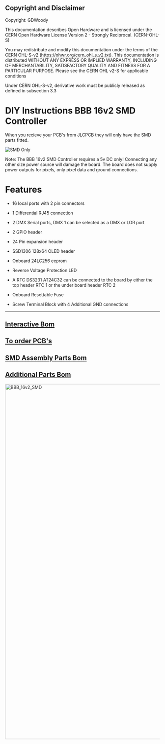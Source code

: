 ## Copyright and Disclaimer
Copyright: GDWoody

This documentation describes Open Hardware and is licensed under the CERN Open Hardware License Version 2 - Strongly Reciprocal. (CERN-OHL-S)

You may redistribute and modify this documentation under the terms of the CERN OHL-S-v2 (https://ohwr.org/cern_ohl_s_v2.txt). This documentation is distributed WITHOUT ANY EXPRESS OR IMPLIED WARRANTY, INCLUDING OF MERCHANTABILITY, SATISFACTORY QUALITY AND FITNESS FOR A PARTICULAR PURPOSE. Please see the CERN OHL v2-S for applicable conditions

Under CERN OHL-S-v2, derivative work must be publicly released as defined in subsection 3.3

# DIY Instructions BBB 16v2 SMD Controller


When you recieve your PCB's from JLCPCB they will only have the SMD parts fitted.


![SMD Only](https://github.com/GDWoody/Pixel-Controllers/blob/main/image/BBB_16v2_SMD_Parts_Only.png)


Note: The BBB 16v2 SMD Controller requires a 5v DC only! Connecting any other size power source will damage the board. The board does not supply power outputs for pixels, only pixel data and ground connections.


# Features

* 16 local ports with 2 pin connectors

* 1 Differential RJ45 connection

* 2 DMX Serial ports, DMX 1 can be selected as a DMX or LOR port

* 2 GPIO header

* 24 Pin expansion header

* SSD1306 128x64 OLED header

* Onboard 24LC256 eeprom

* Reverse Voltage Protection LED

* A RTC DS3231 AT24C32 can be connected to the board by either the top header RTC 1 or the under board header RTC 2

* Onboard Resettable Fuse

* Screw Terminal Block with 4 Additional GND connections

---
## [**Interactive Bom**](https://gdwoody.github.io/bbb_16/BOM_BBB_16v2_SMD_ibom.html)

## [**To order PCB's**](jlcpcb/)


## [**SMD Assembly Parts Bom**](https://github.com/GDWoody/Pixel-Controllers/blob/main/bbb_16/jlcpcb/assembly/BOM_BBB_16v2_SMD_PCB.xlsx)

## [**Additional Parts Bom**](https://github.com/GDWoody/Pixel-Controllers/blob/main/bbb_16/lcsc/BOM_BBB_16v2_SMD_PCB_Other_Parts.xlsx)


 <img width="1151" alt="BBB_16v2_SMD" src="https://user-images.githubusercontent.com/117477621/222923293-f8d01a0a-f948-42b5-8b08-5e0a1fc355fc.png">

